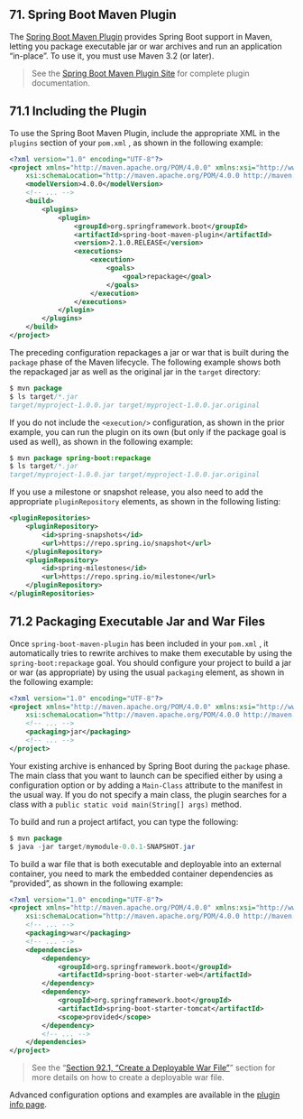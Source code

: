 ## 71. Spring Boot Maven Plugin

The [Spring Boot Maven Plugin](https://docs.spring.io/spring-boot/docs/2.1.0.RELEASE/maven-plugin) provides Spring Boot support in Maven, letting you package executable jar or war archives and run an application “in-place”. To use it, you must use Maven 3.2 (or later).

> See the [Spring Boot Maven Plugin Site](https://docs.spring.io/spring-boot/docs/2.1.0.RELEASE/maven-plugin) for complete plugin documentation.

## 71.1 Including the Plugin

To use the Spring Boot Maven Plugin, include the appropriate XML in the  `plugins`  section of your  `pom.xml` , as shown in the following example:

```xml
<?xml version="1.0" encoding="UTF-8"?>
<project xmlns="http://maven.apache.org/POM/4.0.0" xmlns:xsi="http://www.w3.org/2001/XMLSchema-instance"
	xsi:schemaLocation="http://maven.apache.org/POM/4.0.0 http://maven.apache.org/xsd/maven-4.0.0.xsd">
	<modelVersion>4.0.0</modelVersion>
	<!-- ... -->
	<build>
		<plugins>
			<plugin>
				<groupId>org.springframework.boot</groupId>
				<artifactId>spring-boot-maven-plugin</artifactId>
				<version>2.1.0.RELEASE</version>
				<executions>
					<execution>
						<goals>
							<goal>repackage</goal>
						</goals>
					</execution>
				</executions>
			</plugin>
		</plugins>
	</build>
</project>
```

The preceding configuration repackages a jar or war that is built during the  `package`  phase of the Maven lifecycle. The following example shows both the repackaged jar as well as the original jar in the  `target`  directory:

```java
$ mvn package
$ ls target/*.jar
target/myproject-1.0.0.jar target/myproject-1.0.0.jar.original
```

If you do not include the  `<execution/>`  configuration, as shown in the prior example, you can run the plugin on its own (but only if the package goal is used as well), as shown in the following example:

```java
$ mvn package spring-boot:repackage
$ ls target/*.jar
target/myproject-1.0.0.jar target/myproject-1.0.0.jar.original
```

If you use a milestone or snapshot release, you also need to add the appropriate  `pluginRepository`  elements, as shown in the following listing:

```xml
<pluginRepositories>
	<pluginRepository>
		<id>spring-snapshots</id>
		<url>https://repo.spring.io/snapshot</url>
	</pluginRepository>
	<pluginRepository>
		<id>spring-milestones</id>
		<url>https://repo.spring.io/milestone</url>
	</pluginRepository>
</pluginRepositories>
```

## 71.2 Packaging Executable Jar and War Files

Once  `spring-boot-maven-plugin`  has been included in your  `pom.xml` , it automatically tries to rewrite archives to make them executable by using the  `spring-boot:repackage`  goal. You should configure your project to build a jar or war (as appropriate) by using the usual  `packaging`  element, as shown in the following example:

```xml
<?xml version="1.0" encoding="UTF-8"?>
<project xmlns="http://maven.apache.org/POM/4.0.0" xmlns:xsi="http://www.w3.org/2001/XMLSchema-instance"
	xsi:schemaLocation="http://maven.apache.org/POM/4.0.0 http://maven.apache.org/xsd/maven-4.0.0.xsd">
	<!-- ... -->
	<packaging>jar</packaging>
	<!-- ... -->
</project>
```

Your existing archive is enhanced by Spring Boot during the  `package`  phase. The main class that you want to launch can be specified either by using a configuration option or by adding a  `Main-Class`  attribute to the manifest in the usual way. If you do not specify a main class, the plugin searches for a class with a  `public static void main(String[] args)`  method.

To build and run a project artifact, you can type the following:

```java
$ mvn package
$ java -jar target/mymodule-0.0.1-SNAPSHOT.jar
```

To build a war file that is both executable and deployable into an external container, you need to mark the embedded container dependencies as “provided”, as shown in the following example:

```xml
<?xml version="1.0" encoding="UTF-8"?>
<project xmlns="http://maven.apache.org/POM/4.0.0" xmlns:xsi="http://www.w3.org/2001/XMLSchema-instance"
	xsi:schemaLocation="http://maven.apache.org/POM/4.0.0 http://maven.apache.org/xsd/maven-4.0.0.xsd">
	<!-- ... -->
	<packaging>war</packaging>
	<!-- ... -->
	<dependencies>
		<dependency>
			<groupId>org.springframework.boot</groupId>
			<artifactId>spring-boot-starter-web</artifactId>
		</dependency>
		<dependency>
			<groupId>org.springframework.boot</groupId>
			<artifactId>spring-boot-starter-tomcat</artifactId>
			<scope>provided</scope>
		</dependency>
		<!-- ... -->
	</dependencies>
</project>
```

> See the “[Section 92.1, “Create a Deployable War File”](howto-traditional-deployment.html#howto-create-a-deployable-war-file)” section for more details on how to create a deployable war file.

Advanced configuration options and examples are available in the [plugin info page](https://docs.spring.io/spring-boot/docs/2.1.0.RELEASE/maven-plugin).

